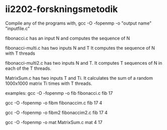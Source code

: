 # ii2202-forskningsmetodik

Compile any of the programs with, gcc -O -fopenmp -o "output name" "inputfile.c"

fibonacci.c has an input N and computes the sequence of N

fibonacci-multi.c has two inputs N and T It computes the sequence of N with T threads

fibonacci-multi2.c has two inputs N and T. It computes T sequences of N in each of the T threads.

MatrixSum.c has two inputs T and Ti. It calculates the sum of a random 1000x1000 matrix Ti times with T threads. 

examples:
gcc -O -fopenmp -o fib fibonacci.c
fib 17

gcc -O -fopenmp -o fibm fibonaccim.c
fib 17 4

gcc -O -fopenmp -o fibm2 fibonaccim2.c
fib 17 4

gcc -O -fopenmp -o mat MatrixSum.c
mat 4 17
